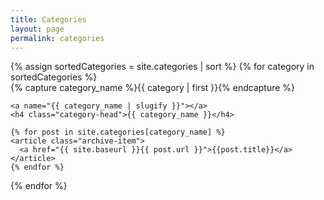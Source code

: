 ```yaml
---
title: Categories
layout: page
permalink: categories
---
```


<div id="archives">
{% assign sortedCategories = site.categories | sort  %}
{% for category in sortedCategories %}
  <div class="archive-group">
    {% capture category_name %}{{ category | first }}{% endcapture %}
    <div id="#{{ category_name | slugify }}"></div>
    <p></p>

    <a name="{{ category_name | slugify }}"></a>
    <h4 class="category-head">{{ category_name }}</h4>

    {% for post in site.categories[category_name] %}
    <article class="archive-item">
      <a href="{{ site.baseurl }}{{ post.url }}">{{post.title}}</a>
    </article>
    {% endfor %}
  </div>
{% endfor %}
</div>
